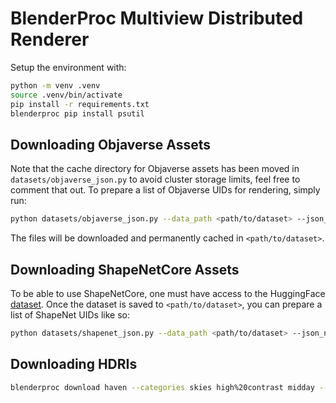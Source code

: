 # BlenderProc Multiview Distributed Renderer

Setup the environment with:

```bash
python -m venv .venv
source .venv/bin/activate
pip install -r requirements.txt
blenderproc pip install psutil
```

## Downloading Objaverse Assets

Note that the cache directory for Objaverse assets has been moved in ```datasets/objaverse_json.py``` to avoid cluster storage limits, feel free to comment that out.
To prepare a list of Objaverse UIDs for rendering, simply run:

```bash
python datasets/objaverse_json.py --data_path <path/to/dataset> --json_name <your_dataset_name> --list_file <path/to/uid_list> --num_objects 100 --num_workers 32
```

The files will be downloaded and permanently cached in ```<path/to/dataset>```.

## Downloading ShapeNetCore Assets

To be able to use ShapeNetCore, one must have access to the HuggingFace [dataset](https://huggingface.co/datasets/ShapeNet/shapenetcore-glb). Once the dataset is saved to ```<path/to/dataset>```, you can prepare a list of ShapeNet UIDs like so:

```bash
python datasets/shapenet_json.py --data_path <path/to/dataset> --json_name <your_dataset_name> --list_file <path/to/uid_list> --num_objects 100
```

## Downloading HDRIs

```bash
blenderproc download haven --categories skies high%20contrast midday --resolution 1k hdri/midday
```